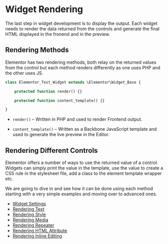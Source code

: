 # Widget Rendering

The last step in widget development is to display the output. Each widget needs to render the data returned from the controls and generate the final HTML displayed in the fronend and in the preview.

## Rendering Methods

Elementor has two rendering methods, both relay on the returned values from the control but each method renders differently as one uses PHP and the other uses JS.

```php
class Elementor_Test_Widget extends \Elementor\Widget_Base {

	protected function render() {}

	protected function content_template() {}

}
```

* `render()` – Written in PHP and used to render Frontend output.

* `content_template()` – Written as a Backbone JavaScript template and used to generate the live preview in the Editor.

## Rendering Different Controls

Elementor offers a number of ways to use the returned value of a control. Widgets can simply print the value in the template, use the value to create a CSS rule in the stylesheet file, add a class to the element template wrapper etc.

We are going to dive in and see how it can be done using each method starting with a very simple examples and moving over to advanced ones.

* [Widget Settings](./widget-settings)
* [Rendering Text](./rendering-text)
* [Rendering Style](./rendering-style)
* [Rendering Media](./rendering-media)
* [Rendering Repeater](./rendering-repeaters)
* [Rendering HTML Attribute](./rendering-html-attribute)
* [Rendering Inline Editing](./rendering-inline-editing)
